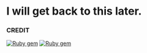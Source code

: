 # I will get back to this later.

### CREDIT
[![Ruby gem](https://img.shields.io/gem/v/minimal-mistakes-jekyll.svg)](https://rubygems.org/gems/minimal-mistakes-jekyll)
[![Ruby gem](https://img.shields.io/gem/v/minimal-mistakes-jekyll.svg)](https://mmistakes.github.io/minimal-mistakes/)
